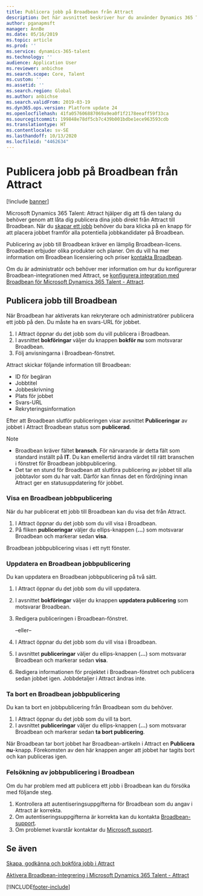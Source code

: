 ```yaml
---
title: Publicera jobb på Broadbean från Attract
description: Det här avsnittet beskriver hur du använder Dynamics 365 Talent - Attract för att publicera jobb till Broadbean.
author: pganapmsft
manager: AnnBe
ms.date: 05/16/2019
ms.topic: article
ms.prod: ''
ms.service: dynamics-365-talent
ms.technology: ''
audience: Application User
ms.reviewer: anbichse
ms.search.scope: Core, Talent
ms.custom: ''
ms.assetid: ''
ms.search.region: Global
ms.author: anbichse
ms.search.validFrom: 2019-03-19
ms.dyn365.ops.version: Platform update 24
ms.openlocfilehash: 41fa057606887069a9ea0f1f2178eeaff59f33ca
ms.sourcegitcommit: 199848e78df5cb7c439b001bdbe1ece963593cdb
ms.translationtype: HT
ms.contentlocale: sv-SE
ms.lasthandoff: 10/13/2020
ms.locfileid: "4462634"
---
```

# <a name="post-jobs-to-broadbean-from-attract"></a>Publicera jobb på Broadbean från Attract

[!include [banner](includes/banner.md)]

Microsoft Dynamics 365 Talent: Attract hjälper dig att få den talang du behöver genom att låta dig publicera dina jobb direkt från Attract till Broadbean. När du [skapar ett jobb](./creating-jobs-attract.md) behöver du bara klicka på en knapp för att placera jobbet framför alla potentiella jobbkandidater på Broadbean.

Publicering av jobb till Broadbean kräver en lämplig Broadbean-licens. Broadbean erbjuder olika produkter och planer. Om du vill ha mer information om Broadbean licensiering och priser [kontakta Broadbean](https://www.broadbean.com/contact-us/).

Om du är administratör och behöver mer information om hur du konfigurerar Broadbean-integrationen med Attract, se [konfigurera integration med Broadbean för Microsoft Dynamics 365 Talent - Attract](./attract-admin-job-board-settings.md).

## <a name="post-jobs-to-broadbean"></a>Publicera jobb till Broadbean

När Broadbean har aktiverats kan rekryterare och administratörer publicera ett jobb på den. Du måste ha en svars-URL för jobbet.

1. I Attract öppnar du det jobb som du vill publicera i Broadbean.
2. I avsnittet **bokföringar** väljer du knappen **bokför nu** som motsvarar Broadbean.
3. Följ anvisningarna i Broadbean-fönstret.

Attract skickar följande information till Broadbean:

- ID för begäran
- Jobbtitel
- Jobbeskrivning
- Plats för jobbet
- Svars-URL
- Rekryteringsinformation

Efter att Broadbean slutför publiceringen visar avsnittet **Publiceringar** av jobbet i Attract Broadbean status som **publicerad**.

> [!NOTE]
> - Broadbean kräver fältet **bransch**. För närvarande är detta fält som standard inställt på **IT**. Du kan emellertid ändra värdet till rätt branschen i fönstret för Broadbean jobbpublicering.
> - Det tar en stund för Broadbean att slutföra publicering av jobbet till alla jobbtavlor som du har valt. Därför kan finnas det en fördröjning innan Attract ger en statusuppdatering för jobbet.

### <a name="view-a-broadbean-job-posting"></a>Visa en Broadbean jobbpublicering

När du har publicerat ett jobb till Broadbean kan du visa det från Attract.

1. I Attract öppnar du det jobb som du vill visa i Broadbean.
2. På fliken **publiceringar** väljer du ellips-knappen (**...**) som motsvarar Broadbean och markerar sedan **visa**.

Broadbean jobbpublicering visas i ett nytt fönster.

### <a name="update-a-broadbean-job-posting"></a>Uppdatera en Broadbean jobbpublicering

Du kan uppdatera en Broadbean jobbpublicering på två sätt.

1. I Attract öppnar du det jobb som du vill uppdatera.
2. I avsnittet **bokföringar** väljer du knappen **uppdatera publicering** som motsvarar Broadbean.
3. Redigera publiceringen i Broadbean-fönstret.

    –eller–

1. I Attract öppnar du det jobb som du vill visa i Broadbean.
2. I avsnittet **publiceringar** väljer du ellips-knappen (**...**) som motsvarar Broadbean och markerar sedan **visa**.
3. Redigera informationen för projektet i Broadbean-fönstret och publicera sedan jobbet igen. Jobbdetaljer i Attract ändras inte.

### <a name="remove-a-broadbean-job-posting"></a>Ta bort en Broadbean jobbpublicering

Du kan ta bort en jobbpublicering från Broadbean som du behöver.

1. I Attract öppnar du det jobb som du vill ta bort.
2. I avsnittet **publiceringar** väljer du ellips-knappen (**...**) som motsvarar Broadbean och markerar sedan **ta bort publicering**.

När Broadbean tar bort jobbet har Broadbean-artikeln i Attract en **Publicera nu**-knapp. Förekomsten av den här knappen anger att jobbet har tagits bort och kan publiceras igen.

### <a name="troubleshoot-job-posting-to-broadbean"></a>Felsökning av jobbpublicering i Broadbean

Om du har problem med att publicera ett jobb i Broadbean kan du försöka med följande steg.

1. Kontrollera att autentiseringsuppgifterna för Broadbean som du angav i Attract är korrekta.
2. Om autentiseringsuppgifterna är korrekta kan du kontakta [Broadbean-support](https://www.broadbean.com/resources/support/).
3. Om problemet kvarstår kontaktar du [Microsoft support](./talent-support.md).

## <a name="see-also"></a>Se även

[Skapa, godkänna och bokföra jobb i Attract](./creating-jobs-attract.md)

[Aktivera Broadbean-integrering i Microsoft Dynamics 365 Talent - Attract](./attract-admin-job-board-settings.md)


[!INCLUDE[footer-include](../includes/footer-banner.md)]